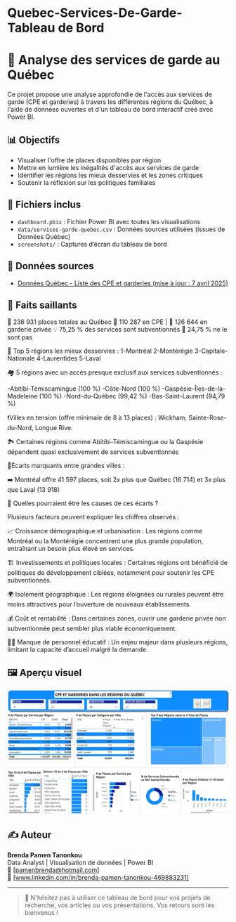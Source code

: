 # Quebec-Services-De-Garde-Tableau de Bord

# 🎯 Analyse des services de garde au Québec

Ce projet propose une analyse approfondie de l'accès aux services de garde (CPE et garderies) à travers les différentes régions du Québec, à l'aide de données ouvertes et d'un tableau de bord interactif créé avec Power BI.

## 📊 Objectifs

- Visualiser l'offre de places disponibles par région
- Mettre en lumière les inégalités d'accès aux services de garde
- Identifier les régions les mieux desservies et les zones critiques
- Soutenir la réflexion sur les politiques familiales

## 📁 Fichiers inclus

- `dashboard.pbix` : Fichier Power BI avec toutes les visualisations
- `data/services-garde-quebec.csv` : Données sources utilisées (issues de Données Québec)
- `screenshots/` : Captures d’écran du tableau de bord

## 📌 Données sources

- [Données Québec - Liste des CPE et garderies (mise à jour : 7 avril 2025)](https://www.donneesquebec.ca/recherche/dataset/liste-des-cpe-et-des-garderies)

## 🧠 Faits saillants

🏡 236 931 places totales au Québec
👶 110 287 en CPE | 🏫 126 644 en garderie privée
💡 75,25 % des services sont subventionnés
💸 24,75 % ne le sont pas

📍 Top 5 régions les mieux desservies :
1-Montréal
2-Montérégie
3-Capitale-Nationale
4-Laurentides
5-Laval

🏘️ 5 régions avec un accès presque exclusif aux services subventionnés :

-Abitibi-Témiscamingue (100 %)
-Côte-Nord (100 %)
-Gaspésie–Îles-de-la-Madeleine (100 %)
-Nord-du-Québec (99,42 %)
-Bas-Saint-Laurent (94,79 %)

❗Villes en tension (offre minimale de 8 à 13 places) :
 Wickham, Sainte-Rose-du-Nord, Longue Rive.
 
🏞️ Certaines régions comme Abitibi-Témiscamingue ou la Gaspésie dépendent quasi exclusivement de services subventionnés

🔹Écarts marquants entre grandes villes :

 ➡️ Montréal offre 41 597 places, soit 2x plus que Québec (16 714) et 3x plus que Laval (13 918)

 
🧩 Quelles pourraient être les causes de ces écarts ?

Plusieurs facteurs peuvent expliquer les chiffres observés :

📈 Croissance démographique et urbanisation : Les régions comme Montréal ou la Montérégie concentrent une plus grande population, entraînant un besoin plus élevé en services.

🏗️ Investissements et politiques locales : Certaines régions ont bénéficié de politiques de développement ciblées, notamment pour soutenir les CPE subventionnés.

🌍 Isolement géographique : Les régions éloignées ou rurales peuvent être moins attractives pour l’ouverture de nouveaux établissements.

💰 Coût et rentabilité : Dans certaines zones, ouvrir une garderie privée non subventionnée peut sembler plus viable économiquement.

👩‍👦 Manque de personnel éducatif : Un enjeu majeur dans plusieurs régions, limitant la capacité d’accueil malgré la demande.

## 🖼️ Aperçu visuel

![Aperçu du tableau de bord](CPE.png)

## ✍️ Auteur

**Brenda Pamen Tanonkou**  
Data Analyst | Visualisation de données | Power BI  
📧 [pamenbrenda@hotmail.com]  
🔗 [www.linkedin.com/in/brenda-pamen-tanonkou-469883231]

---

> 💬 N'hésitez pas à utiliser ce tableau de bord pour vos projets de recherche, vos articles ou vos présentations. Vos retours sont les bienvenus !

